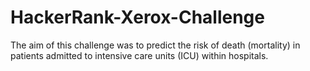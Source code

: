 # HackerRank-Xerox-Challenge

The aim of this challenge was to predict the risk of death (mortality) in patients admitted to intensive care units (ICU) within hospitals.
